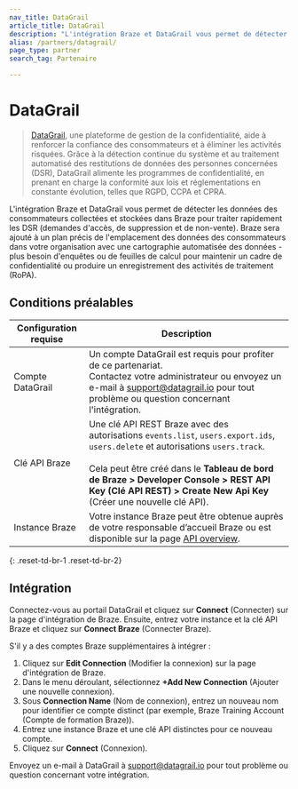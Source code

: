 ```yaml
---
nav_title: DataGrail
article_title: DataGrail
description: "L'intégration Braze et DataGrail vous permet de détecter les données des consommateurs collectées et stockées dans Braze pour traiter rapidement les DSR."
alias: /partners/datagrail/
page_type: partner
search_tag: Partenaire

---
```


# DataGrail

> [DataGrail](https://www.datagrail.io/), une plateforme de gestion de la confidentialité, aide à renforcer la confiance des consommateurs et à éliminer les activités risquées. Grâce à la détection continue du système et au traitement automatisé des restitutions de données des personnes concernées (DSR), DataGrail alimente les programmes de confidentialité, en prenant en charge la conformité aux lois et réglementations en constante évolution, telles que RGPD, CCPA et CPRA. 

L'intégration Braze et DataGrail vous permet de détecter les données des consommateurs collectées et stockées dans Braze pour traiter rapidement les DSR (demandes d'accès, de suppression et de non-vente). Braze sera ajouté à un plan précis de l'emplacement des données des consommateurs dans votre organisation avec une cartographie automatisée des données - plus besoin d'enquêtes ou de feuilles de calcul pour maintenir un cadre de confidentialité ou produire un enregistrement des activités de traitement (RoPA). 

## Conditions préalables

| Configuration requise | Description |
|---|---|
| Compte DataGrail | Un compte DataGrail est requis pour profiter de ce partenariat.<br>Contactez votre administrateur ou envoyez un e-mail à support@datagrail.io pour tout problème ou question concernant l'intégration. |
| Clé API Braze | Une clé API REST Braze avec des autorisations `events.list`, `users.export.ids`, `users.delete` et autorisations `users.track`.<br><br>Cela peut être créé dans le **Tableau de bord de Braze > Developer Console > REST API Key (Clé API REST) > Create New Api Key** (Créer une nouvelle clé API). |
| Instance Braze | Votre instance Braze peut être obtenue auprès de votre responsable d’accueil Braze ou est disponible sur la page [API overview]({{site.baseurl}}/api/basics/#endpoints). |
{: .reset-td-br-1 .reset-td-br-2}

## Intégration

Connectez-vous au portail DataGrail et cliquez sur **Connect** (Connecter) sur la page d'intégration de Braze. Ensuite, entrez votre instance et la clé API Braze et cliquez sur **Connect Braze** (Connecter Braze).

S'il y a des comptes Braze supplémentaires à intégrer :
1. Cliquez sur **Edit Connection** (Modifier la connexion) sur la page d'intégration de Braze.
2. Dans le menu déroulant, sélectionnez **+Add New Connection** (Ajouter une nouvelle connexion).
3. Sous **Connection Name** (Nom de connexion), entrez un nouveau nom pour identifier ce compte distinct (par exemple, Braze Training Account (Compte de formation Braze)).
4. Entrez une instance Braze et une clé API distinctes pour ce nouveau compte.
5. Cliquez sur **Connect** (Connexion).

Envoyez un e-mail à DataGrail à support@datagrail.io pour tout problème ou question concernant votre intégration.
